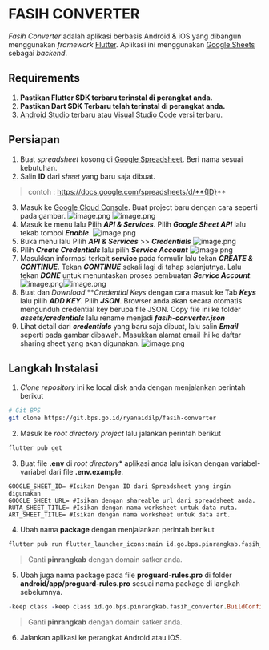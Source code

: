 # FASIH CONVERTER

*Fasih Converter* adalah aplikasi berbasis Android & iOS yang dibangun menggunakan *framework* [Flutter](https://flutter.dev). Aplikasi ini menggunakan [Google Sheets](https://docs.google.com) sebagai *backend*.

## Requirements
1. **Pastikan Flutter SDK terbaru terinstal di perangkat anda.**
2. **Pastikan Dart SDK Terbaru telah terinstal di perangkat anda.**
3. [Android Studio](https://developer.android.com/studio) terbaru atau [Visual Studio Code](https://code.visualstudio.com/download) versi terbaru.

## Persiapan
1. Buat *spreadsheet* kosong di [Google Spreadsheet](https://docs.google.com). Beri nama sesuai kebutuhan.
2. Salin **ID** dari *sheet* yang baru saja dibuat.
> contoh : https://docs.google.com/spreadsheets/d/**{ID}**
3. Masuk ke [Google Cloud Console](https://console.cloud.google.com/). Buat project baru dengan cara seperti pada gambar. 
![image.png](./screenshoots/create_project_gcp.png) ![image.png](./screenshoots/create_project_gcp_2.png)
4. Masuk ke menu lalu Pilih ***API & Services***. Pilih ***Google Sheet API*** lalu tekab tombol ***Enable***.
![image.png](./screenshoots/create_project_gcp_3.png)
5. Buka menu lalu Pilih ***API & Services*** >> ***Credentials***
![image.png](./screenshoots/credential_menu.png)
6. Pilih ***Create Credentials*** lalu pilih ***Service Account***
![image.png](./screenshoots/create_credential.png)
7. Masukkan informasi terkait **service** pada formulir lalu tekan ***CREATE & CONTINUE***. Tekan ***CONTINUE*** sekali lagi di tahap selanjutnya. Lalu tekan ***DONE*** untuk menuntaskan proses pembuatan ***Service Account***.
![image.png](./screenshoots/create_credential_1.png)![image.png](./screenshoots/create_credential_2.png)
9. Buat dan *Download* ***Credential Keys* dengan cara masuk ke Tab ***Keys*** lalu pilih ***ADD KEY***. Pilih ***JSON***. Browser anda akan secara otomatis mengunduh credential key berupa file JSON. Copy file ini ke folder ***assets/credentials*** lalu rename menjadi ***fasih-converter.json***
8. Lihat detail dari ***credentials*** yang baru saja dibuat, lalu salin ***Email*** seperti pada gambar dibawah. Masukkan alamat email ihi ke daftar sharing sheet yang akan digunakan.
![image.png](./screenshoots/service_email.png)

## Langkah Instalasi
1. *Clone repository* ini ke local disk anda dengan menjalankan perintah berikut
```bash
# Git BPS
git clone https://git.bps.go.id/ryanaidilp/fasih-converter
```
2. Masuk ke *root directory project* lalu jalankan perintah berikut
```bash
flutter pub get
```
3. Buat file **.env** di *root directory** aplikasi anda lalu isikan dengan variabel-variabel dari file **.env.example**.
```env
GOOGLE_SHEET_ID= #Isikan Dengan ID dari Spreadsheet yang ingin digunakan
GOOGLE_SHEEt_URL= #Isikan dengan shareable url dari spreadsheet anda.
RUTA_SHEET_TITLE= #Isikan dengan nama worksheet untuk data ruta.
ART_SHEET_TITLE= #Isikan dengan nama worksheet untuk data art.
```
4. Ubah nama **package** dengan menjalankan perintah berikut
```bash
flutter pub run flutter_launcher_icons:main id.go.bps.pinrangkab.fasih_converter
```
>Ganti **pinrangkab** dengan domain satker anda.
5. Ubah juga nama package pada file **proguard-rules.pro** di folder **android/app/proguard-rules.pro** sesuai nama package di langkah sebelumnya.
```pro
-keep class -keep class id.go.bps.pinrangkab.fasih_converter.BuildConfig { *; }
```
>Ganti **pinrangkab** dengan domain satker anda.
6. Jalankan aplikasi ke perangkat Android atau iOS.
